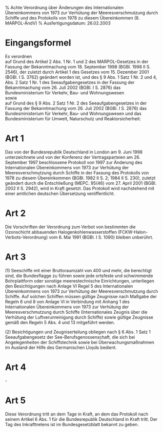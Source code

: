 % Achte Verordnung über Änderungen des Internationalen Übereinkommens von 1973 zur Verhütung der Meeresverschmutzung durch Schiffe und des Protokolls von 1978 zu diesem Übereinkommen  (8. MARPOL-ÄndV)
% Ausfertigungsdatum: 26.02.2003
 
# Eingangsformel

Es verordnen  
auf Grund des Artikel 2 Abs. 1 Nr. 1 und 2 des MARPOL-Gesetzes in der Fassung der Bekanntmachung vom 18. September 1998 (BGBl. 1998 II S. 2546), der zuletzt durch Artikel 1 des Gesetzes vom 15. Dezember 2001 (BGBl. I S. 3762) geändert worden ist, und des § 9 Abs. 1 Satz 1 Nr. 2 und 4, Abs. 2 Satz 1 Nr. 1 des Seeaufgabengesetzes in der Fassung der Bekanntmachung vom 26. Juli 2002 (BGBl. I S. 2876) das Bundesministerium für Verkehr, Bau- und Wohnungswesen  
sowie  
auf Grund des § 9 Abs. 2 Satz 1 Nr. 2 des Seeaufgabengesetzes in der Fassung der Bekanntmachung vom 26. Juli 2002 (BGBl. I S. 2876) das Bundesministerium für Verkehr, Bau- und Wohnungswesen und das Bundesministerium für Umwelt, Naturschutz und Reaktorsicherheit:

# Art 1

Das von der Bundesrepublik Deutschland in London am 9. Juni 1998 unterzeichnete und von der Konferenz der Vertragsparteien am 26. September 1997 beschlossene Protokoll von 1997 zur Änderung des Internationalen Übereinkommens von 1973 zur Verhütung der Meeresverschmutzung durch Schiffe in der Fassung des Protokolls von 1978 zu diesem Übereinkommen (BGBl. 1982 II S. 2; 1984 II S. 230), zuletzt geändert durch die Entschließung (MEPC. 95(46) vom 27. April 2001 (BGBl. 2002 II S. 2942), wird in Kraft gesetzt. Das Protokoll wird nachstehend mit einer amtlichen deutschen Übersetzung veröffentlicht.

# Art 2

Die Vorschriften der Verordnung zum Verbot von bestimmten die Ozonschicht abbauenden Halogenkohlenwasserstoffen (FCKW-Halon-Verbots-Verordnung) vom 6. Mai 1991 (BGBl. I S. 1090) bleiben unberührt.

# Art 3

(1) Seeschiffe mit einer Bruttoraumzahl von 400 und mehr, die berechtigt sind, die Bundesflagge zu führen sowie jede ortsfeste und schwimmende Bohrplattform oder sonstige meerestechnische Einrichtungen, unterliegen den Besichtigungen nach Anlage VI Regel 5 des Internationalen Übereinkommens von 1973 zur Verhütung der Meeresverschmutzung durch Schiffe. Auf solchen Schiffen müssen gültige Zeugnisse nach Maßgabe der Regeln 6 und 8 von Anlage VI in Verbindung mit Anhang 1 des Internationalen Übereinkommens von 1973 zur Verhütung der Meeresverschmutzung durch Schiffe (Internationales Zeugnis über die Verhütung der Luftverunreinigung durch Schiffe) sowie gültige Zeugnisse gemäß den Regeln 5 Abs. 4 und 13 mitgeführt werden.

(2) Besichtigungen und Zeugniserteilung obliegen nach § 6 Abs. 1 Satz 1 Seeaufgabengesetz der See-Berufsgenossenschaft, die sich bei Angelegenheiten der Schiffstechnik sowie bei Überwachungsmaßnahmen im Ausland der Hilfe des Germanischen Lloyds bedient.

# Art 4

\-

# Art 5

Diese Verordnung tritt an dem Tage in Kraft, an dem das Protokoll nach seinem Artikel 6 Abs. 1 für die Bundesrepublik Deutschland in Kraft tritt. Der Tag des Inkrafttretens ist im Bundesgesetzblatt bekannt zu geben.
